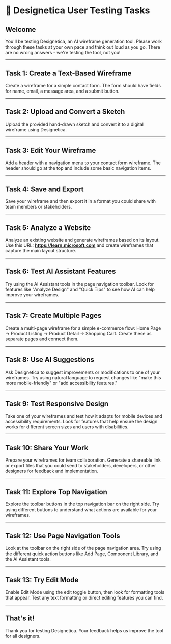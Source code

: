 # 🎯 Designetica User Testing Tasks

## Welcome

You'll be testing Designetica, an AI wireframe generation tool. Please work through these tasks at your own pace and think out loud as you go. There are no wrong answers - we're testing the tool, not you!

---

## Task 1: Create a Text-Based Wireframe

Create a wireframe for a simple contact form. The form should have fields for name, email, a message area, and a submit button.

---

## Task 2: Upload and Convert a Sketch

Upload the provided hand-drawn sketch and convert it to a digital wireframe using Designetica.

---

## Task 3: Edit Your Wireframe

Add a header with a navigation menu to your contact form wireframe. The header should go at the top and include some basic navigation items.

---

## Task 4: Save and Export

Save your wireframe and then export it in a format you could share with team members or stakeholders.

---

## Task 5: Analyze a Website

Analyze an existing website and generate wireframes based on its layout. Use this URL: **https://learn.microsoft.com** and create wireframes that capture the main layout structure.

---

## Task 6: Test AI Assistant Features

Try using the AI Assistant tools in the page navigation toolbar. Look for features like "Analyze Design" and "Quick Tips" to see how AI can help improve your wireframes.

---

## Task 7: Create Multiple Pages

Create a multi-page wireframe for a simple e-commerce flow: Home Page → Product Listing → Product Detail → Shopping Cart. Create these as separate pages and connect them.

---

## Task 8: Use AI Suggestions

Ask Designetica to suggest improvements or modifications to one of your wireframes. Try using natural language to request changes like "make this more mobile-friendly" or "add accessibility features."

---

## Task 9: Test Responsive Design

Take one of your wireframes and test how it adapts for mobile devices and accessibility requirements. Look for features that help ensure the design works for different screen sizes and users with disabilities.

---

## Task 10: Share Your Work

Prepare your wireframes for team collaboration. Generate a shareable link or export files that you could send to stakeholders, developers, or other designers for feedback and implementation.

---

## Task 11: Explore Top Navigation

Explore the toolbar buttons in the top navigation bar on the right side. Try using different buttons to understand what actions are available for your wireframes.

---

## Task 12: Use Page Navigation Tools

Look at the toolbar on the right side of the page navigation area. Try using the different quick action buttons like Add Page, Component Library, and the AI Assistant tools.

---

## Task 13: Try Edit Mode

Enable Edit Mode using the edit toggle button, then look for formatting tools that appear. Test any text formatting or direct editing features you can find.

---

## That's it!

Thank you for testing Designetica. Your feedback helps us improve the tool for all designers.
